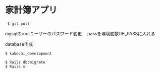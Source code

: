 # 家計簿アプリ

```
 $ git pull
```
mysqlのrootユーザーのパスワード変更．
passを環境変数DB_PASSに入れる

database作成
```
$ kakechi_development
```
```
$ Rails db:migrate
$ Rails s
```
